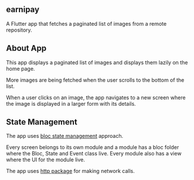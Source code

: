 ## earnipay

A  Flutter app that fetches a paginated list of images from a remote repository.

## About App

This app displays a paginated list of images and displays them lazily on the home page.

More images are being fetched when the user scrolls to the bottom of the list.

When a user clicks on an image, the app navigates to a new screen where the image is displayed in a larger form with its details.

## State Management

The app uses [bloc state management](https://pub.dev/packages/flutter_bloc) approach.

Every screen belongs to its own module and a module has a bloc folder where the Bloc, State and Event class live.
Every module also has a view where the UI for the module live.

The app uses [http package](https://pub.dev/packages/http) for making network calls.

